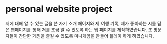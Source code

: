 # personal website project
저에 대해 알 수 있는 글을 쓴 자기 소개 페이지와 제 여행 기록, 제가 좋아하는 시를 담은 웹페이지를 통해 저를 조금 알 수 있도록 하는 웹 페이지를 제작하였습니다. 또 방문자들이 간단한 게임을 즐길 수 있도록 미니게임을 만들어 플레이 하게 하였습니다.